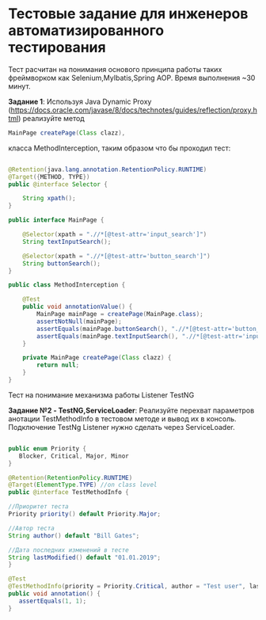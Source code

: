 # Тестовые задание для инженеров автоматизированного тестирования


Тест расчитан на  понимания основого принципа работы таких фреймворком как Selenium,MyIbatis,Spring AOP. Время выполнения ~30 минут.

**Задание 1**:
Используя Java Dynamic Proxy (https://docs.oracle.com/javase/8/docs/technotes/guides/reflection/proxy.html)
реализуйте метод
 ``` java
 MainPage createPage(Class clazz),
 ```
класса MethodInterception, таким образом что бы проходил тест:
``` java

@Retention(java.lang.annotation.RetentionPolicy.RUNTIME)
@Target({METHOD, TYPE})
public @interface Selector {

    String xpath();
}

public interface MainPage {

    @Selector(xpath = ".//*[@test-attr='input_search']")
    String textInputSearch();

    @Selector(xpath = ".//*[@test-attr='button_search']")
    String buttonSearch();
}

public class MethodInterception {

    @Test
    public void annotationValue() {
        MainPage mainPage = createPage(MainPage.class);
        assertNotNull(mainPage);
        assertEquals(mainPage.buttonSearch(), ".//*[@test-attr='button_search']");
        assertEquals(mainPage.textInputSearch(), ".//*[@test-attr='input_search']");
    }

    private MainPage createPage(Class clazz) {
        return null;
    }
}
```

Тест на понимание механизма работы Listener TestNG 

**Задание №2 - TestNG,ServiceLoader**:
Реализуйте перехват параметров анотации TestMethodInfo  в тестовом методе и вывод их в консоль. Подключение TestNg Listener нужно сделать через ServiceLoader. 
 ``` java

public enum Priority {
    Blocker, Critical, Major, Minor
}

@Retention(RetentionPolicy.RUNTIME)
@Target(ElementType.TYPE) //on class level
public @interface TestMethodInfo {

//Приоритет теста
Priority priority() default Priority.Major;

//Автор теста	
String author() default "Bill Gates";

//Дата последних изменений в тесте
String lastModified() default "01.01.2019";
}

@Test
@TestMethodInfo(priority = Priority.Critical, author = "Test user", lastModified = "20.08.2019")
public void annotation() {
    assertEquals(1, 1);
}
